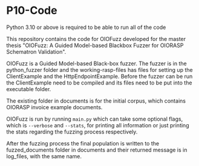 # P10-Code

Python 3.10 or above is required to be able to run all of the code

This repository contains the code for OIOFuzz developed for the master thesis "OIOFuzz: A Guided Model-based Blackbox Fuzzer for OIORASP Schematron Validation".

OIOFuzz is a Guided Model-based Black-box fuzzer.
The fuzzer is in the python_fuzzer folder and the working-rasp-files has files for setting up the ClientExample and the HttpEndpointExample.
Before the fuzzer can be run the ClientExample need to be compiled and its files need to be put into the executable folder.

The existing folder in documents is for the initial corpus, which contains OIORASP invoice example documents.

OIOFuzz is run by running `main.py` which can take some optional flags, which is `--verbose` and `--stats`, for printing all information or just printing the stats regarding the fuzzing process respectively.

After the fuzzing process the final population is written to the fuzzed_documents folder in documents and their returned message is in log_files, with the same name.
